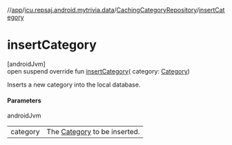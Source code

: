 //[app](../../../index.md)/[icu.repsaj.android.mytrivia.data](../index.md)/[CachingCategoryRepository](index.md)/[insertCategory](insert-category.md)

# insertCategory

[androidJvm]\
open suspend override fun [insertCategory](insert-category.md)(
category: [Category](../../icu.repsaj.android.mytrivia.model/-category/index.md))

Inserts a new category into the local database.

#### Parameters

androidJvm

|          |                                                                                            |
|----------|--------------------------------------------------------------------------------------------|
| category | The [Category](../../icu.repsaj.android.mytrivia.model/-category/index.md) to be inserted. |
